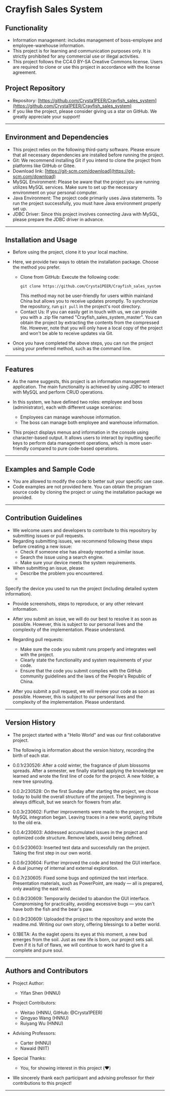 # Crayfish Sales System

## Functionality
- Information management: includes management of boss-employee and employee-warehouse information.
- This project is for learning and communication purposes only. It is strictly prohibited for any commercial use or illegal activities.
- This project follows the CC4.0 BY-SA Creative Commons license. Users are required to clone or use this project in accordance with the license agreement.

## Project Repository
- Repository: [https://github.com/Crysta1PEER/Crayfish_sales_system](https://github.com/Crysta1PEER/Crayfish_sales_system)
- If you like the project, please consider giving us a star on GitHub. We greatly appreciate your support!

---

## Environment and Dependencies
- This project relies on the following third-party software. Please ensure that all necessary dependencies are installed before running the project.
- Git: We recommend installing Git if you intend to clone the project from platforms like GitHub or Gitee.
- Download link: [https://git-scm.com/download](https://git-scm.com/download)
- MySQL Environment: Please be aware that the project you are running utilizes MySQL services. Make sure to set up the necessary environment on your personal computer.
- Java Environment: The project code primarily uses Java statements. To run the project successfully, you must have Java environment properly set up.
- JDBC Driver: Since this project involves connecting Java with MySQL, please prepare the JDBC driver in advance.

---

## Installation and Usage
- Before using the project, clone it to your local machine.
- Here, we provide two ways to obtain the installation package. Choose the method you prefer.
  - Clone from GitHub: Execute the following code:
    ```
    git clone https://github.com/Crysta1PEER/Crayfish_sales_system
    ```
    This method may not be user-friendly for users within mainland China but allows you to receive updates promptly. To synchronize the repository, run `git pull` in the project's root directory.
  - Contact Us: If you can easily get in touch with us, we can provide you with a .zip file named "Crayfish_sales_system_master". You can obtain the project by extracting the contents from the compressed file. However, note that you will only have a local copy of the project and won't be able to receive updates via Git.

- Once you have completed the above steps, you can run the project using your preferred method, such as the command line.

---

## Features
- As the name suggests, this project is an information management application. The main functionality is achieved by using JDBC to interact with MySQL and perform CRUD operations.
- In this system, we have defined two roles: employee and boss (administrator), each with different usage scenarios:
  - Employees can manage warehouse information.
  - The boss can manage both employee and warehouse information.

- This project displays menus and information in the console using character-based output. It allows users to interact by inputting specific keys to perform data management operations, which is more user-friendly compared to pure code-based operations.

---

## Examples and Sample Code
- You are allowed to modify the code to better suit your specific use case.
- Code examples are not provided here. You can obtain the program source code by cloning the project or using the installation package we provided.

---

## Contribution Guidelines
- We welcome users and developers to contribute to this repository by submitting issues or pull requests.
- Regarding submitting issues, we recommend following these steps before creating a new issue:
  - Check if someone else has already reported a similar issue.
  - Search the issue using a search engine.
  - Make sure your device meets the system requirements.
- When submitting an issue, please:
  - Describe the problem you encountered.
  -

 Specify the device you used to run the project (including detailed system information).
  - Provide screenshots, steps to reproduce, or any other relevant information.
- After you submit an issue, we will do our best to resolve it as soon as possible. However, this is subject to our personal lives and the complexity of the implementation. Please understand.

- Regarding pull requests:
  - Make sure the code you submit runs properly and integrates well with the project.
  - Clearly state the functionality and system requirements of your code.
  - Ensure that the code you submit complies with the GitHub community guidelines and the laws of the People's Republic of China.
- After you submit a pull request, we will review your code as soon as possible. However, this is subject to our personal lives and the complexity of the implementation. Please understand.

---

## Version History
- The project started with a "Hello World" and was our first collaborative project.
- The following is information about the version history, recording the birth of each star.

- 0.0.1r230526: After a cold winter, the fragrance of plum blossoms spreads. After a semester, we finally started applying the knowledge we learned and wrote the first line of code for the project. A new folder, a new tree sprouting.
- 0.0.2r230528: On the first Sunday after starting the project, we chose today to build the overall structure of the project. The beginning is always difficult, but we search for flowers from afar.
- 0.0.3r230602: Further improvements were made to the project, and MySQL integration began. Leaving traces in a new world, paying tribute to the old era.
- 0.0.4r230603: Addressed accumulated issues in the project and optimized code structure. Remove labels, avoid being defined.
- 0.0.5r230603: Inserted test data and successfully ran the project. Taking the first step in our own world.
- 0.0.6r230604: Further improved the code and tested the GUI interface. A dual journey of internal and external exploration.
- 0.0.7r230605: Fixed some bugs and optimized the text interface. Presentation materials, such as PowerPoint, are ready — all is prepared, only awaiting the east wind.
- 0.0.8r230609: Temporarily decided to abandon the GUI interface. Compromising for practicality, avoiding excessive bugs — you can't have both the fish and the bear's paw.
- 0.0.9r230609: Uploaded the project to the repository and wrote the readme.md. Writing our own story, offering blessings to a better world.
- 0.1BETA: As the eaglet opens its eyes at this moment, a new bud emerges from the soil. Just as new life is born, our project sets sail. Even if it is full of flaws, we will continue to work hard to give it a complete and pure soul.

---

## Authors and Contributors
- Project Author:
  - Yifan Shen (HNNU)
- Project Contributors:
  - Weitao (HNNU, GitHub: @Crysta1PEER)
  - Qingyao Wang (HNNU)
  - Ruiyang Wu (HNNU)
- Advising Professors:
  - Carter (HNNU)
  - Nawaid (NIIT)
- Special Thanks:
  - You, for showing interest in this project (❤️)

- We sincerely thank each participant and advising professor for their contributions to this project!

---
